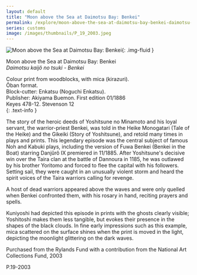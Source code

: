 ```yaml
---
layout: default
title: "Moon above the Sea at Daimotsu Bay: Benkei"
permalink: /explore/moon-above-the-sea-at-daimotsu-bay-benkei-daimotsu-kaijo-no-tsuki-benke
series: customs
image: /images/thumbnails/P_19_2003.jpeg
---
```


![Moon above the Sea at Daimotsu Bay: Benkei]({{site.baseurl}}/images/P_19_2003.jpeg){: .img-fluid }

Moon above the Sea at Daimotsu Bay: Benkei  
_Daimotsu kaijô no tsuki - Benkei_

Colour print from woodblocks, with mica (kirazuri).  
Ôban format.  
Block-cutter: Enkatsu (Noguchi Enkatsu).  
Publisher: Akiyama Buemon. First edition 01/1886  
Keyes 478-12. Stevenson 12  
{: .text-info }

The story of the heroic
deeds of Yoshitsune no Minamoto and his loyal servant, the warrior-priest
Benkei, was told in the Heike Monogatari (Tale of the Heike)
and the Gikeiki (Story of Yoshitsune), and retold many
times in plays and prints. This legendary episode was the central
subject of famous Noh and Kabuki plays, including the
version of Fuwa Benkei (Benkei in the Boat) starring Danjûrô
IX premiered in 11/1885. After Yoshitsune's decisive win over the
Taira clan at the battle of Dannoura in 1185, he was outlawed by
his brother Yoritomo and forced to flee the capital with his followers.
Setting sail, they were caught in an unusually violent storm and
heard the spirit voices of the Taira warriors calling for revenge.

A host of dead warriors appeared above the waves and were only quelled
when Benkei confronted them, with his rosary in hand, reciting prayers
and spells.

Kuniyoshi had depicted this episode in prints with the ghosts clearly visible; Yoshitoshi makes
them less tangible, but evokes their presence in the shapes of the
black clouds. In fine early impressions such as this example, mica
scattered on the surface shines when the print is moved in the light,
depicting the moonlight glittering on the dark waves.

Purchased from the Rylands Fund with a contribution from the National Art
Collections Fund, 2003

P.19-2003
